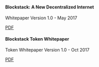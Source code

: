 #### Blockstack: A New Decentralized Internet

Whitepaper Version 1.0 - May 2017

<a href="https://blockstack.org/whitepaper.pdf" target="_blank" class="button">PDF</a>

#### Blockstack Token Whitepaper

Token Whitepaper Version 1.0 - Oct 2017

<a href="https://blockstack.org/tokenpaper.pdf" target="_blank" class="button">PDF</a>
